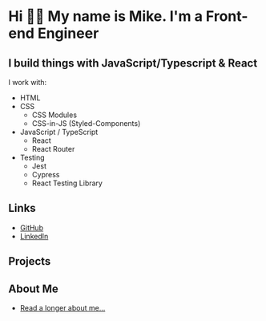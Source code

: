 # Hi 👋🏻 My name is Mike. I'm a Front-end Engineer
## I build things with JavaScript/Typescript & React

I work with:
- HTML
- CSS
  - CSS Modules
  - CSS-in-JS (Styled-Components)
- JavaScript / TypeScript
  - React
  - React Router
- Testing
  - Jest
  - Cypress
  - React Testing Library

## Links
- [GitHub](https://github.com/m3t4m1k3/)
- [LinkedIn](https://www.linkedin.com/in/m3t4m1k3/)

## Projects

## About Me

- [Read a longer about me...](https://m3t4m1k3.github.io/m3t4m1k3/about/)
